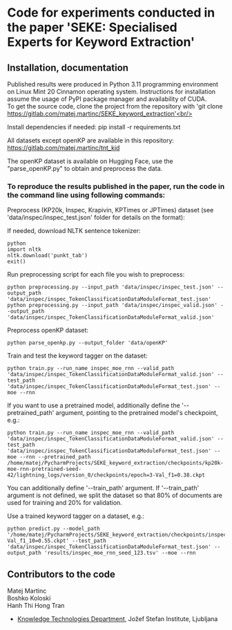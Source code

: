 # Code for experiments conducted in the paper 'SEKE: Specialised Experts for Keyword Extraction' #

## Installation, documentation ##

Published results were produced in Python 3.11 programming environment on Linux Mint 20 Cinnamon operating system. Instructions for installation assume the usage of PyPI package manager and availability of CUDA.<br/>
To get the source code, clone the project from the repository with 'git clone https://gitlab.com/matej.martinc/SEKE_keyword_extraction'<br/>

Install dependencies if needed: pip install -r requirements.txt

All datasets except openKP are available in this repository: https://gitlab.com/matej.martinc/tnt_kid

The openKP dataset is available on Hugging Face, use the "parse_openKP.py" to obtain and preprocess the data. 


### To reproduce the results published in the paper, run the code in the command line using following commands: ###

Preprocess (KP20k, Inspec, Krapivin, KPTimes or JPTimes) dataset (see 'data/inspec/inspec_test.json' folder for details on the format):<br/>

If needed, download NLTK sentence tokenizer:

```
python
import nltk
nltk.download('punkt_tab')
exit()
```
Run preprocessing script for each file you wish to preprocess:
```
python preprocessing.py --input_path 'data/inspec/inspec_test.json' --output_path 'data/inspec/inspec_TokenClassificationDataModuleFormat_test.json'
python preprocessing.py --input_path 'data/inspec/inspec_valid.json' --output_path 'data/inspec/inspec_TokenClassificationDataModuleFormat_valid.json'
```

Preprocess openKP dataset:<br/>

```
python parse_openkp.py --output_folder 'data/openKP'
```

Train and test the keyword tagger on the dataset:<br/>
```
python train.py --run_name inspec_moe_rnn --valid_path 'data/inspec/inspec_TokenClassificationDataModuleFormat_valid.json' --test_path 'data/inspec/inspec_TokenClassificationDataModuleFormat_test.json' --moe --rnn
```

If you want to use a pretrained model, additionally define the '--pretrained_path' argument, pointing to the pretrained model's checkpoint, e.g.:<br/>

```
python train.py --run_name inspec_moe_rnn --valid_path 'data/inspec/inspec_TokenClassificationDataModuleFormat_valid.json' --test_path 'data/inspec/inspec_TokenClassificationDataModuleFormat_test.json' --moe --rnn --pretrained_path /home/matej/PycharmProjects/SEKE_keyword_extraction/checkpoints/kp20k-moe-rnn-pretrained-seed-42/lightning_logs/version_0/checkpoints/epoch=3-Val_f1=0.38.ckpt
```

You can additionally define '--train_path' argument. If '--train_path' argument is not defined, we split the dataset so that 80% of documents are used for training and 20% for validation.


Use a trained keyword tagger on a dataset, e.g.:<br/>
```
python predict.py --model_path '/home/matej/PycharmProjects/SEKE_keyword_extraction/checkpoints/inspec_moe_rnn_seed_42/lightning_logs/version_0/checkpoints/epoch=3-Val_f1_10=0.55.ckpt' --test_path 'data/inspec/inspec_TokenClassificationDataModuleFormat_test.json' --output_path 'results/inspec_moe_rnn_seed_123.tsv' --moe --rnn
```

## Contributors to the code ##

Matej Martinc<br/>
Boshko Koloski<br/>
Hanh Thi Hong Tran<br/>


* [Knowledge Technologies Department](http://kt.ijs.si), Jožef Stefan Institute, Ljubljana



